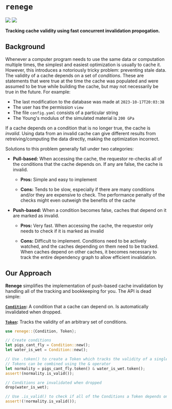 # `renege` 
[![](https://img.shields.io/crates/v/renege.svg)](https://crates.io/crates/renege)
[![](https://docs.rs/renege/badge.svg)](https://docs.rs/renege/)

**Tracking cache validity using fast concurrent invalidation propogation.**

## Background
Whenever a computer program needs to use the same data or computation multiple times, the simplest
and easiest optimization is usually to cache it. However, this introduces a notoriously tricky
problem: preventing stale data. The validity of a cache depends on a set of *conditions*. These
are statements that were true at the time the cache was populated and were assumed to be true
while building the cache, but may not necessarily be true in the future. For example:

* The last modification to the database was made at `2023-10-17T20:03:38`
* The user has the permission `view`
* The file `config.yaml` consists of a particular string
* The Young's modulus of the simulated material is `200 GPa`

If a cache depends on a condition that is no longer true, the cache is *invalid*. Using data from
an invalid cache can give different results from retreiving/computing the data directly, making the
optimization incorrect.

Solutions to this problem generally fall under two categories:

* **Pull-based:** When accessing the cache, the requestor re-checks all of the conditions that
the cache depends on. If any are false, the cache is invalid.

	* **Pros:** Simple and easy to implement

	* **Cons:** Tends to be slow, especially if there are many conditions and/or they are expensive
	to check. The performance penalty of the checks might even outweigh the benefits of the cache

* **Push-based:** When a condition becomes false, caches that depend on it are marked as invalid.

	* **Pros:** Very fast. When accessing the cache, the requestor only needs to check if it is
	marked as invalid

	* **Cons:** Difficult to implement. Conditions need to be actively watched, and the caches
	depending on them need to be tracked. When caches depend on other caches, it becomes
	necessary to track the entire dependency graph to allow efficient invalidation.

## Our Approach

**Renege** simplifies the implementation of push-based cache invalidation by handling all of the
tracking and bookkeeping for you. The API is dead simple:

**[`Condition`](https://docs.rs/renege/latest/renege/struct.Condition.html):** A condition that a
cache can depend on. Is automatically invalidated when dropped.

**[`Token`](https://docs.rs/renege/latest/renege/struct.Token.html):** Tracks the validity of an
arbitrary set of conditions.

```rust
use renege::{Condition, Token};

// Create conditions
let pigs_cant_fly = Condition::new();
let water_is_wet = Condition::new();

// Use .token() to create a Token which tracks the validity of a single Condition
// Tokens can be combined using the & operator
let normality = pigs_cant_fly.token() & water_is_wet.token();
assert!(normality.is_valid());

// Conditions are invalidated when dropped
drop(water_is_wet);

// Use .is_valid() to check if all of the Conditions a Token depends on are still valid
assert!(!normality.is_valid());
```